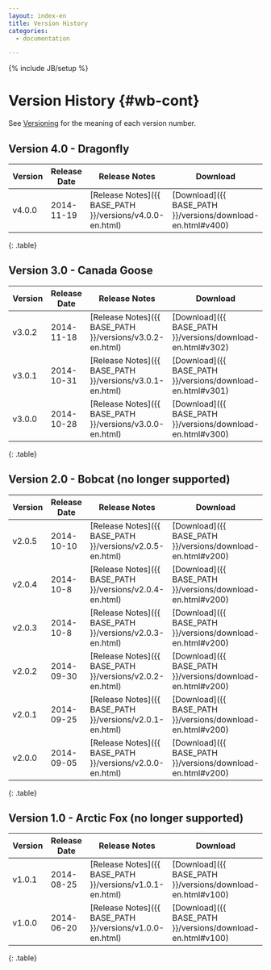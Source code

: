 ```yaml
---
layout: index-en
title: Version History
categories:
  - documentation

---
```

{% include JB/setup %}

# Version History {#wb-cont}

<div class="toc"></div>

See [Versioning](version-info-en.html) for the meaning of each version number.

## Version 4.0 - Dragonfly

| Version | Release Date | Release Notes | Download |
|---|---|---|---|
| v4.0.0 | 2014-11-19 | [Release Notes]({{ BASE_PATH }}/versions/v4.0.0-en.html) | [Download]({{ BASE_PATH }}/versions/download-en.html#v400) |
{: .table}


## Version 3.0 - Canada Goose

| Version | Release Date | Release Notes | Download |
|---|---|---|---|
| v3.0.2 | 2014-11-18 | [Release Notes]({{ BASE_PATH }}/versions/v3.0.2-en.html) | [Download]({{ BASE_PATH }}/versions/download-en.html#v302) |
| v3.0.1 | 2014-10-31 | [Release Notes]({{ BASE_PATH }}/versions/v3.0.1-en.html) | [Download]({{ BASE_PATH }}/versions/download-en.html#v301) |
| v3.0.0 | 2014-10-28 | [Release Notes]({{ BASE_PATH }}/versions/v3.0.0-en.html) | [Download]({{ BASE_PATH }}/versions/download-en.html#v300) |
{: .table}

## Version 2.0 - Bobcat (no longer supported)

| Version | Release Date | Release Notes | Download |
|---|---|---|---|
| v2.0.5 | 2014-10-10 | [Release Notes]({{ BASE_PATH }}/versions/v2.0.5-en.html) | [Download]({{ BASE_PATH }}/versions/download-en.html#v200) |
| v2.0.4 | 2014-10-8 | [Release Notes]({{ BASE_PATH }}/versions/v2.0.4-en.html) | [Download]({{ BASE_PATH }}/versions/download-en.html#v200) |
| v2.0.3 | 2014-10-8 | [Release Notes]({{ BASE_PATH }}/versions/v2.0.3-en.html) | [Download]({{ BASE_PATH }}/versions/download-en.html#v200) |
| v2.0.2 | 2014-09-30 | [Release Notes]({{ BASE_PATH }}/versions/v2.0.2-en.html) | [Download]({{ BASE_PATH }}/versions/download-en.html#v200) |
| v2.0.1 | 2014-09-25 | [Release Notes]({{ BASE_PATH }}/versions/v2.0.1-en.html) | [Download]({{ BASE_PATH }}/versions/download-en.html#v200) |
| v2.0.0 | 2014-09-05 | [Release Notes]({{ BASE_PATH }}/versions/v2.0.0-en.html) | [Download]({{ BASE_PATH }}/versions/download-en.html#v200) |
{: .table}

## Version 1.0 - Arctic Fox (no longer supported)

| Version | Release Date | Release Notes | Download |
|---|---|---|---|
| v1.0.1 | 2014-08-25 | [Release Notes]({{ BASE_PATH }}/versions/v1.0.1-en.html) | [Download]({{ BASE_PATH }}/versions/download-en.html#v100) |
| v1.0.0 | 2014-06-20 | [Release Notes]({{ BASE_PATH }}/versions/v1.0.0-en.html) | [Download]({{ BASE_PATH }}/versions/download-en.html#v100) |
{: .table}